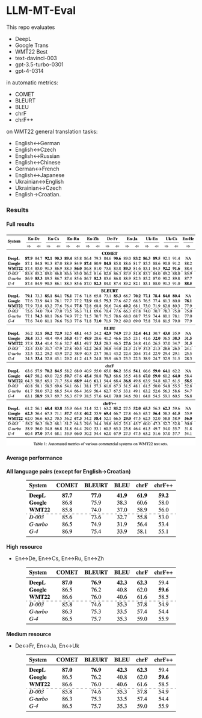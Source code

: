 # LLM-MT-Eval

This repo evaluates

* DeepL
* Google Trans
* WMT22 Best
* text-davinci-003
* gpt-3.5-turbo-0301
* gpt-4-0314

in automatic metrics:

* COMET
* BLEURT
* BLEU
* chrF
* chrF++

 on WMT22 general translation tasks:

* English<->German
* English<->Czech
* English<->Russian
* English<->Chinese
* German<->French
* English<->Japanese
* Ukrainian<->English
* Ukrainian<->Czech
* English->Croatian.



### Results

#### Full results

<p align="center">
<img src="imgs/main.png" alt="main", width="600"/>
</p>



#### **Average performance**

**All language pairs (except for English->Croatian)**

<p align="center">
<img src="imgs/avg_all.png" alt="avg_all", width="400"/>
</p>

**High resource**

* En<->De, En<->Cs, En<->Ru, En<->Zh

<p align="center">
<img src="imgs/avg_high.png" alt="avg_high", width="400"/>
</p>

**Medium resource**

* De<->Fr, En<->Ja, En<->Uk

<p align="center">
<img src="imgs/avg_high.png" alt="avg_mid", width="400"/>
</p>
